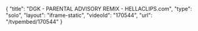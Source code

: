 {
    "title": "DGK - PARENTAL ADVISORY REMIX - HELLACLIPS.com",
    "type": "solo",
    "layout": "iframe-static",
    "videoId": "170544",
    "url": "\/tvpembed\/170544"
}